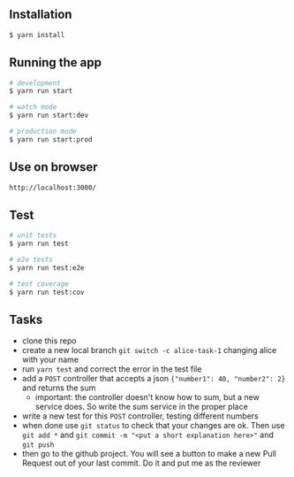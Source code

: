 ## Installation

```bash
$ yarn install
```

## Running the app

```bash
# development
$ yarn run start

# watch mode
$ yarn run start:dev

# production mode
$ yarn run start:prod
```

## Use on browser
```html
http://localhost:3000/
```

## Test

```bash
# unit tests
$ yarn run test

# e2e tests
$ yarn run test:e2e

# test coverage
$ yarn run test:cov
```

## Tasks
- clone this repo
- create a new local branch `git switch -c alice-task-1` changing alice with your name
- run `yarn test` and correct the error in the test file
- add a `POST` controller that accepts a json `{"number1": 40, "number2": 2}` and returns the sum
  - important: the controller doesn't know how to sum, but a new service does. So write the sum service in the proper place
- write a new test for this `POST` controller, testing different numbers
- when done use `git status` to check that your changes are ok. Then use `git add *` and `git commit -m "<put a short explanation here>"` and `git push`
- then go to the github project. You will see a button to make a new Pull Request out of your last commit. Do it and put me as the reviewer 